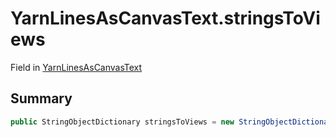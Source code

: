 # YarnLinesAsCanvasText.stringsToViews

Field in [YarnLinesAsCanvasText](/docs/api/csharp/yarn.unity.yarnlinesascanvastext.md)

## Summary



```csharp
public StringObjectDictionary stringsToViews = new StringObjectDictionary();
```

